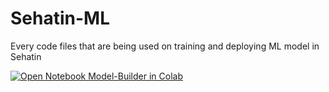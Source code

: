 # Sehatin-ML
Every code files that are being used on training and deploying ML model in Sehatin

[![Open Notebook Model-Builder in Colab](https://colab.research.google.com/assets/colab-badge.svg)](https://colab.research.google.com/drive/1sMTk5qR0mlm0I9rN4d8wPO3G67rvqymv?usp=sharing)
